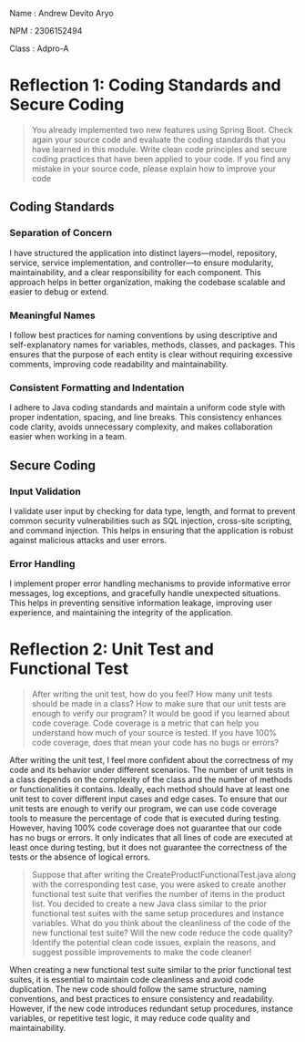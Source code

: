 Name    : Andrew Devito Aryo

NPM     : 2306152494

Class    : Adpro-A

# Reflection 1: Coding Standards and Secure Coding
> You already implemented two new features using Spring Boot. Check again your source code and evaluate the coding standards that you have learned in this module. Write clean code principles and secure coding practices that have been applied to your code.  If you find any mistake in your source code, please explain how to improve your code
## Coding Standards
### Separation of Concern
I have structured the application into distinct layers—model, repository, service, service implementation, and controller—to ensure modularity, maintainability, and a clear responsibility for each component. This approach helps in better organization, making the codebase scalable and easier to debug or extend.

### Meaningful Names
I follow best practices for naming conventions by using descriptive and self-explanatory names for variables, methods, classes, and packages. This ensures that the purpose of each entity is clear without requiring excessive comments, improving code readability and maintainability.

### Consistent Formatting and Indentation
I adhere to Java coding standards and maintain a uniform code style with proper indentation, spacing, and line breaks. This consistency enhances code clarity, avoids unnecessary complexity, and makes collaboration easier when working in a team.

## Secure Coding
### Input Validation
I validate user input by checking for data type, length, and format to prevent common security vulnerabilities such as SQL injection, cross-site scripting, and command injection. This helps in ensuring that the application is robust against malicious attacks and user errors.

### Error Handling
I implement proper error handling mechanisms to provide informative error messages, log exceptions, and gracefully handle unexpected situations. This helps in preventing sensitive information leakage, improving user experience, and maintaining the integrity of the application.

# Reflection 2: Unit Test and Functional Test
> After writing the unit test, how do you feel? How many unit tests should be made in a class? How to make sure that our unit tests are enough to verify our program? It would be good if you learned about code coverage. Code coverage is a metric that can help you understand how much of your source is tested. If you have 100% code coverage, does that mean your code has no bugs or errors? 

After writing the unit test, I feel more confident about the correctness of my code and its behavior under different scenarios. The number of unit tests in a class depends on the complexity of the class and the number of methods or functionalities it contains. Ideally, each method should have at least one unit test to cover different input cases and edge cases. To ensure that our unit tests are enough to verify our program, we can use code coverage tools to measure the percentage of code that is executed during testing. However, having 100% code coverage does not guarantee that our code has no bugs or errors. It only indicates that all lines of code are executed at least once during testing, but it does not guarantee the correctness of the tests or the absence of logical errors.

> Suppose that after writing the CreateProductFunctionalTest.java along with the corresponding test case, you were asked to create another functional test suite that verifies the number of items in the product list. You decided to create a new Java class similar to the prior functional test suites with the same setup procedures and instance variables. What do you think about the cleanliness of the code of the new functional test suite? Will the new code reduce the code quality? Identify the potential clean code issues, explain the reasons, and suggest possible improvements to make the code cleaner!

When creating a new functional test suite similar to the prior functional test suites, it is essential to maintain code cleanliness and avoid code duplication. The new code should follow the same structure, naming conventions, and best practices to ensure consistency and readability. However, if the new code introduces redundant setup procedures, instance variables, or repetitive test logic, it may reduce code quality and maintainability.
